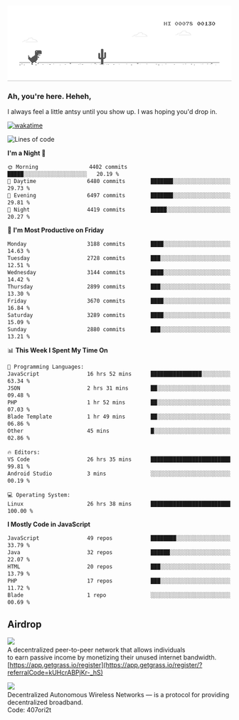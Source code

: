 
<div align="center">
    <img align="center" src="dino.gif">
</div>

### Ah, you're here. Heheh, 
I always feel a little antsy until you show up. I was hoping you'd drop in.

[![wakatime](https://wakatime.com/badge/user/8ad4afa2-1a56-40d1-a949-4663473915b6.svg)](https://wakatime.com/@mrepol742)

<!--START_SECTION:mrepol742-->
![Lines of code](https://img.shields.io/badge/From%20Hello%20World%20I%27ve%20Written-19.4%20million%20lines%20of%20code-blue)

**I'm a Night 🦉** 

```text
🌞 Morning                4402 commits        █████░░░░░░░░░░░░░░░░░░░░   20.19 % 
🌆 Daytime                6480 commits        ███████░░░░░░░░░░░░░░░░░░   29.73 % 
🌃 Evening                6497 commits        ███████░░░░░░░░░░░░░░░░░░   29.81 % 
🌙 Night                  4419 commits        █████░░░░░░░░░░░░░░░░░░░░   20.27 % 
```
📅 **I'm Most Productive on Friday** 

```text
Monday                   3188 commits        ████░░░░░░░░░░░░░░░░░░░░░   14.63 % 
Tuesday                  2728 commits        ███░░░░░░░░░░░░░░░░░░░░░░   12.51 % 
Wednesday                3144 commits        ████░░░░░░░░░░░░░░░░░░░░░   14.42 % 
Thursday                 2899 commits        ███░░░░░░░░░░░░░░░░░░░░░░   13.30 % 
Friday                   3670 commits        ████░░░░░░░░░░░░░░░░░░░░░   16.84 % 
Saturday                 3289 commits        ████░░░░░░░░░░░░░░░░░░░░░   15.09 % 
Sunday                   2880 commits        ███░░░░░░░░░░░░░░░░░░░░░░   13.21 % 
```


📊 **This Week I Spent My Time On** 

```text
💬 Programming Languages: 
JavaScript               16 hrs 52 mins      ████████████████░░░░░░░░░   63.34 % 
JSON                     2 hrs 31 mins       ██░░░░░░░░░░░░░░░░░░░░░░░   09.48 % 
PHP                      1 hr 52 mins        ██░░░░░░░░░░░░░░░░░░░░░░░   07.03 % 
Blade Template           1 hr 49 mins        ██░░░░░░░░░░░░░░░░░░░░░░░   06.86 % 
Other                    45 mins             █░░░░░░░░░░░░░░░░░░░░░░░░   02.86 % 

🔥 Editors: 
VS Code                  26 hrs 35 mins      █████████████████████████   99.81 % 
Android Studio           3 mins              ░░░░░░░░░░░░░░░░░░░░░░░░░   00.19 % 

💻 Operating System: 
Linux                    26 hrs 38 mins      █████████████████████████   100.00 % 
```

**I Mostly Code in JavaScript** 

```text
JavaScript               49 repos            ████████░░░░░░░░░░░░░░░░░   33.79 % 
Java                     32 repos            ██████░░░░░░░░░░░░░░░░░░░   22.07 % 
HTML                     20 repos            ███░░░░░░░░░░░░░░░░░░░░░░   13.79 % 
PHP                      17 repos            ███░░░░░░░░░░░░░░░░░░░░░░   11.72 % 
Blade                    1 repo              ░░░░░░░░░░░░░░░░░░░░░░░░░   00.69 % 
```




<!--END_SECTION:mrepol742-->

## Airdrop
<img src="https://app.getgrass.io/_next/image?url=%2Fimages%2Flogos%2Fgrass-logo-dark.png&w=1920&q=75"><br>
A decentralized peer-to-peer network that allows individuals<br> to earn passive income by monetizing their unused internet bandwidth.<br>
[https://app.getgrass.io/register](https://app.getgrass.io/register/?referralCode=kUHcrABPjKr-_hS) 

<img src="https://pbs.twimg.com/profile_images/1811363474284417025/3yGX3CjY_400x400.jpg" width="100"><br>
Decentralized Autonomous Wireless Networks — is a protocol for providing decentralized broadband.<br>
Code: 407ori2t
